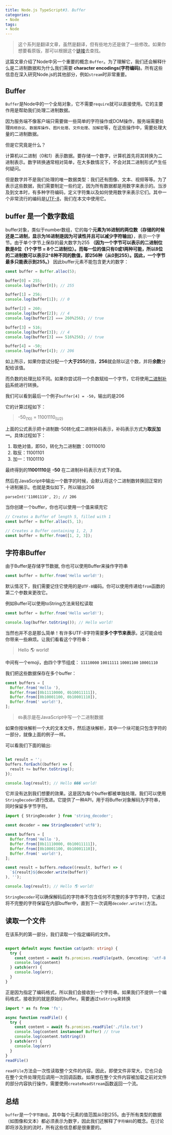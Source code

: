 ```yaml
---
title: Node.js TypeScript#3. Buffer
categories:
- Node
tags:
- Node
---
```

> 这个系列是翻译文章，虽然是翻译，但有些地方还是做了一些修改。如果你想要看原版，那可以根据这个[链接](https://wanago.io/2019/02/25/node-js-typescript-3-the-buffer/)去查找。

这篇文章介绍了Node中另一个重要的概念:`Buffer`。为了理解它，我们还会解释什么是二进制数据和为什么我们需要 **character encodings(字符编码)**。所有这些信息在深入研究Node.js的其他部分，例如`stream`时非常重要。



## Buffer

`Buffer`是Node中的一个全局对象，它不需要`require`就可以直接使用。它的主要作用是帮助我们处理二进制数据。

因为服务端不像客户端只需要做一些简单的字符操作或DOM操作，服务端需要处理`网络协议`、`数据库操作`、`图片处理`、`文件处理`、`加解密`等，在这些操作中，需要处理大量的二进制数据。

但是它究竟是什么？

计算机以二进制（0和1）表示数据。要存储一个数字，计算机首先将其转换为二进制表示。数字转换通常相对简单，在大多数情况下，不会对其二进制形式产生任何疑问。


但是数字并不是我们处理的唯一数据类型：我们还有图像、文本、视频等等。为了表示这些数据，我们需要制定一些约定，因为所有数据都是用数字来表示的。当涉及到文本时，有多种字符编码，定义字符集以及如何使用数字来表示它们。其中一个非常流行的编码是[UTF-8](https://en.wikipedia.org/wiki/UTF-8)，我们在本文中使用它。


## buffer 是一个数字数组


buffer对象，类似于number数组，它的每个**元素为16进制的两位数（存储的时候还是二进制，显示为16进制是因为可读性并且可以减少字符输出）**，表示一个字节。由于单个字节上保存的最大数字为255 **（因为一个字节可以表示的二进制位数是8位（1个字节 = 8个二进制位）。而每一位的值只有0或1两种可能，所以8位的二进制数可以表示2^8种不同的数值，即256种（从0到255）。因此，一个字节最多只能表示到255。）** 因此buffer元素不能包含更大的数字：

```ts
const buffer = Buffer.alloc(5);

buffer[0] = 255;
console.log(buffer[0]); // 255

buffer[1] = 256;
console.log(buffer[1]); // 0

buffer[2] = 260;
console.log(buffer[2]); // 4
console.log(buffer[2] === 260%256); // true

buffer[3] = 516;
console.log(buffer[3]); // 4
console.log(buffer[3] === 516%256); // true

buffer[4] = -50;
console.log(buffer[4]); // 206
```

如上所示，如果你尝试分配一个**大于255**的值，**256**就会除以这个数，并将**余数**分配给该值。

而负数的处理比较不同。如果你尝试将一个负数赋给一个字节，它将使用[二进制补码](https://en.wikipedia.org/wiki/Two%27s_complement)系统进行转换。

我们可以看到最后一个例子`buffer[4] = -50`，输出的是206

它的计算过程如下：

> -50<sub>(10)</sub> = 11001110<sub>(U2)</sub>

上面的公式表示把十进制数-50转化成二进制补码表示，补码表示方式为**取反加一**。具体过程如下：
1. 取绝对值，即50，转化为二进制数：00110010
2. 取反：11001101
3. 加一：11001110

最终得到的**11001110**是 **-50** 在二进制补码表示方式下的值。

然后在JavaScript中输出一个数字的时候，会默认将这个二进制数转换回正常的十进制展示。也就是类似如下，所以输出206

`parseInt('11001110', 2); // 206`


当你创建一个buffer，你也可以使用一个值来填充它
```ts
// Creates a Buffer of length 5, filled with 1
const buffer = Buffer.alloc(5, 1);

// Creates a Buffer containing 1, 2, 3
const buffer = Buffer.from([1, 2, 3]);
```

## 字符串Buffer

由于Buffer是存储字节数据, 你也可以使用Buffer来操作字符串

```ts
const buffer = Buffer.from('Hello world!');
```

默认情况下，我们需要记住它使用的是`UTF-8`编码。你可以使用传递给`from`函数的第二个参数来更改它。

例如Buffer可以使用toString方法来轻松读取
```ts
const buffer = Buffer.from('Hello world!');

console.log(buffer.toString()); // Hello world!
```

当然也并不总是那么简单！有许多UTF-8字符需要**多个字节来表示**，这可能会给你带来一些麻烦。让我们看看这个字符串：

> Hello 🌎 world!

中间有一个emoji，由四个字节组成： `11110000`  `10011111`  `10001100`  `10001110`

我们把这些数据保存在多个buffer：
```ts
const buffers = [
  Buffer.from('Hello '),
  Buffer.from([0b11110000, 0b10011111]),
  Buffer.from([0b10001100, 0b10001110]),
  Buffer.from(' world!'),
];
```
> `0b`表示是在JavaScript中写一个二进制数据


如果你按块解析一个大的文本文件，然后逐块解析，其中一个块可能只包含字符的一部分，就像上面的例子一样。

可以看我们下面的输出:

```ts

let result = '';
buffers.forEach((buffer) => {
  result += buffer.toString();
});

console.log(result); // Hello ��� world!
```

它并没有达到我们想要的效果。这是因为每个buffer都被单独处理。我们可以使用`StringDecoder`进行改进。它提供了一种API，用于将Buffer对象解码为字符串，同时保留多字节字符。
```ts
import { StringDecoder } from 'string_decoder';

const decoder = new StringDecoder('utf8');

const buffers = [
  Buffer.from('Hello '),
  Buffer.from([0b11110000, 0b10011111]),
  Buffer.from([0b10001100, 0b10001110]),
  Buffer.from(' world!'),
];

const result = buffers.reduce((result, buffer) => (
  `${result}${decoder.write(buffer)}`
), '');

console.log(result); // Hello 🌎 world!
```

`StringDecoder`可以确保解码后的字符串不包含任何不完整的多字节字符，它通过将不完整的字符保留在内部buffer中，直到下一次调用`decoder.write()`方法。


## 读取一个文件

在该系列的第一部分，我们读取一个指定编码的文件。
```ts

export default async function cat(path: string) {
  try {
    const content = await fs.promises.readFile(path, {encoding: 'utf-8'})
    console.log(content)
  } catch(err) {
    console.log(err);
  }
}
```
正是因为指定了编码格式，所以我们会接收到一个字符串。如果我们不提供一个编码格式，接收到的就是原始的buffer。需要通过`toString`来转换
```ts
import * as fs from 'fs';

async function readFile() {
  try {
    const content = await fs.promises.readFile('./file.txt')
    console.log(content instanceof Buffer) // true
    console.log(content.toString())
  } catch(err) {
    console.log(err)
  }
}
readFile()
```

`readFile`方法会一次性读取整个文件的内容。因此，即使文件非常大，它也只会在整个文件处理完后调用一次回调函数。如果想在整个文件内容被加载之前对文件的部分内容执行操作，需要使用`createReadStream`函数返回一个流。

## 总结
`buffer`是一个`字节数组`，其中每个元素的值范围从0到255。由于所有类型的数据（如图像和文本）都必须表示为数字，因此我们还解释了`字符编码`的概念。在讨论即将涉及到的流时，所有这些信息都是很重要的。






